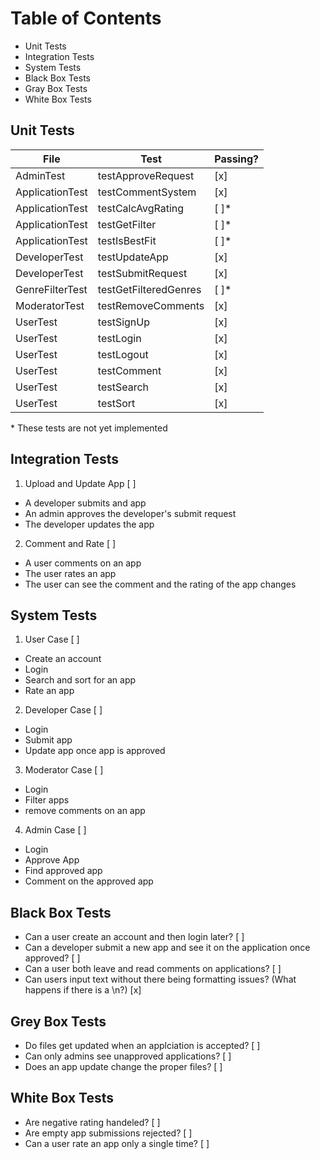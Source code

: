 # Table of Contents
- Unit Tests
- Integration Tests
- System Tests
- Black Box Tests
- Gray Box Tests
- White Box Tests

## Unit Tests
| File      | Test | Passing? |
| --------- | -------- | --- |
| AdminTest | testApproveRequest | [x] |
| ApplicationTest | testCommentSystem | [x] |
| ApplicationTest | testCalcAvgRating | [ ]* |
| ApplicationTest | testGetFilter | [ ]* |
| ApplicationTest | testIsBestFit | [ ]* |
| DeveloperTest | testUpdateApp | [x] |
| DeveloperTest | testSubmitRequest | [x] |
| GenreFilterTest | testGetFilteredGenres | [ ]* |
| ModeratorTest | testRemoveComments | [x] |
| UserTest | testSignUp | [x] |
| UserTest | testLogin | [x] |
| UserTest | testLogout | [x] |
| UserTest | testComment | [x] |
| UserTest | testSearch | [x] |
| UserTest | testSort | [x] |

\* These tests are not yet implemented

## Integration Tests
1. Upload and Update App [ ]
- A developer submits and app
- An admin approves the developer's submit request
- The developer updates the app
2. Comment and Rate [ ]
- A user comments on an app
- The user rates an app
- The user can see the comment and the rating of the app changes

## System Tests
1. User Case [ ]
- Create an account
- Login
- Search and sort for an app
- Rate an app
2. Developer Case [ ]
- Login
- Submit app
- Update app once app is approved
3. Moderator Case [ ]
- Login 
- Filter apps
- remove comments on an app
4. Admin Case [ ]
- Login
- Approve App
- Find approved app
- Comment on the approved app

## Black Box Tests
- Can a user create an account and then login later? [ ]
- Can a developer submit a new app and see it on the application once approved? [ ]
- Can a user both leave and read comments on applications? [ ]
- Can users input text without there being formatting issues? (What happens if there is a \\n?) [x]

## Grey Box Tests
- Do files get updated when an applciation is accepted? [ ]
- Can only admins see unapproved applications? [ ]
- Does an app update change the proper files? [ ]

## White Box Tests
- Are negative rating handeled? [ ]
- Are empty app submissions rejected? [ ]
- Can a user rate an app only a single time? [ ]
